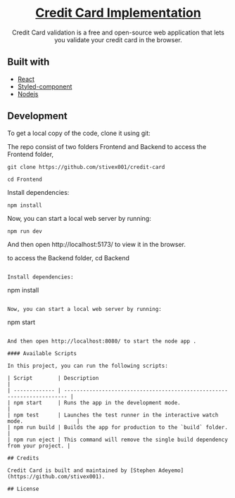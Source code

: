 <h1 align="center">
  <a href="https://credit-card-checker.vercel.app/">
    Credit Card Implementation
  </a>
</h1>


<p align="center">
   Credit Card validation is a free and open-source web application that lets you validate your credit card in the browser.
</p>


## Built with

- [React](http://reactjs.org)
- [Styled-component](https://styled-components.com/)
- [Nodejs](https://nodejs.org/en/download)

## Development

To get a local copy of the code, clone it using git:

The repo consist of two folders Frontend and Backend 
to access the Frontend folder,

```
git clone https://github.com/stivex001/credit-card

cd Frontend
```

Install dependencies:

```
npm install
```

Now, you can start a local web server by running:

```
npm run dev
```

And then open http://localhost:5173/ to view it in the browser.

to access the Backend folder,
cd Backend
```

Install dependencies:

```
npm install
```

Now, you can start a local web server by running:

```
npm start
```

And then open http://localhost:8080/ to start the node app .

#### Available Scripts

In this project, you can run the following scripts:

| Script        | Description                                                             |
| ------------- | ----------------------------------------------------------------------- |
| npm start     | Runs the app in the development mode.                                   |
| npm test      | Launches the test runner in the interactive watch mode.                 |
| npm run build | Builds the app for production to the `build` folder.                    |
| npm run eject | This command will remove the single build dependency from your project. |

## Credits

Credit Card is built and maintained by [Stephen Adeyemo](https://github.com/stivex001).

## License